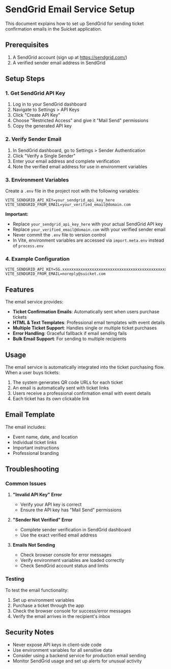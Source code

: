 # SendGrid Email Service Setup

This document explains how to set up SendGrid for sending ticket confirmation
emails in the Suicket application.

## Prerequisites

1. A SendGrid account (sign up at https://sendgrid.com/)
2. A verified sender email address in SendGrid

## Setup Steps

### 1. Get SendGrid API Key

1. Log in to your SendGrid dashboard
2. Navigate to Settings > API Keys
3. Click "Create API Key"
4. Choose "Restricted Access" and give it "Mail Send" permissions
5. Copy the generated API key

### 2. Verify Sender Email

1. In SendGrid dashboard, go to Settings > Sender Authentication
2. Click "Verify a Single Sender"
3. Enter your email address and complete verification
4. Note the verified email address for use in environment variables

### 3. Environment Variables

Create a `.env` file in the project root with the following variables:

```env
VITE_SENDGRID_API_KEY=your_sendgrid_api_key_here
VITE_SENDGRID_FROM_EMAIL=your_verified_email@domain.com
```

**Important:**

- Replace `your_sendgrid_api_key_here` with your actual SendGrid API key
- Replace `your_verified_email@domain.com` with your verified sender email
- Never commit the `.env` file to version control
- In Vite, environment variables are accessed via `import.meta.env` instead of
  `process.env`

### 4. Example Configuration

```env
VITE_SENDGRID_API_KEY=SG.xxxxxxxxxxxxxxxxxxxxxxxxxxxxxxxxxxxxxxxxxxxxxxxxxxxxxxxxxxxxxxxxxxxxxxxxxxxxxxxx
VITE_SENDGRID_FROM_EMAIL=noreply@suicket.com
```

## Features

The email service provides:

- **Ticket Confirmation Emails**: Automatically sent when users purchase tickets
- **HTML & Text Templates**: Professional email templates with event details
- **Multiple Ticket Support**: Handles single or multiple ticket purchases
- **Error Handling**: Graceful fallback if email sending fails
- **Bulk Email Support**: For sending to multiple recipients

## Usage

The email service is automatically integrated into the ticket purchasing flow.
When a user buys tickets:

1. The system generates QR code URLs for each ticket
2. An email is automatically sent with ticket links
3. Users receive a professional confirmation email with event details
4. Each ticket has its own clickable link

## Email Template

The email includes:

- Event name, date, and location
- Individual ticket links
- Important instructions
- Professional branding

## Troubleshooting

### Common Issues

1. **"Invalid API Key" Error**
   - Verify your API key is correct
   - Ensure the API key has "Mail Send" permissions

2. **"Sender Not Verified" Error**
   - Complete sender verification in SendGrid dashboard
   - Use the exact verified email address

3. **Emails Not Sending**
   - Check browser console for error messages
   - Verify environment variables are loaded correctly
   - Check SendGrid account status and limits

### Testing

To test the email functionality:

1. Set up environment variables
2. Purchase a ticket through the app
3. Check the browser console for success/error messages
4. Verify the email arrives in the recipient's inbox

## Security Notes

- Never expose API keys in client-side code
- Use environment variables for all sensitive data
- Consider using a backend service for production email sending
- Monitor SendGrid usage and set up alerts for unusual activity
